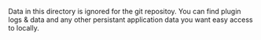 Data in this directory is ignored for the git repositoy. You can find plugin logs & data and any other persistant application data you want easy access to locally.
